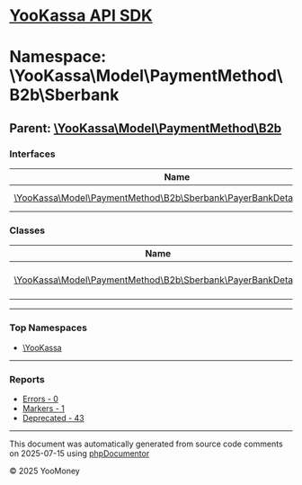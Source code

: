 # [YooKassa API SDK](../home.md)

# Namespace: \YooKassa\Model\PaymentMethod\B2b\Sberbank

## Parent: [\YooKassa\Model\PaymentMethod\B2b](../namespaces/yookassa-model-paymentmethod-b2b.md)

### Interfaces

| Name | Summary |
| ---- | ------- |
| [\YooKassa\Model\PaymentMethod\B2b\Sberbank\PayerBankDetailsInterface](../classes/YooKassa-Model-PaymentMethod-B2b-Sberbank-PayerBankDetailsInterface.md) | Interface PayerBankDetailsInterface |

### Classes

| Name | Summary |
| ---- | ------- |
| [\YooKassa\Model\PaymentMethod\B2b\Sberbank\PayerBankDetails](../classes/YooKassa-Model-PaymentMethod-B2b-Sberbank-PayerBankDetails.md) | Банковские реквизиты плательщика |

---

### Top Namespaces

* [\YooKassa](../namespaces/yookassa.md)

---

### Reports
* [Errors - 0](../reports/errors.md)
* [Markers - 1](../reports/markers.md)
* [Deprecated - 43](../reports/deprecated.md)

---

This document was automatically generated from source code comments on 2025-07-15 using [phpDocumentor](http://www.phpdoc.org/)

&copy; 2025 YooMoney